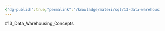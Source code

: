 ```yaml
---
{"dg-publish":true,"permalink":"/knowladge/materi/sql/13-data-warehousing-concepts/","dgPassFrontmatter":true,"noteIcon":""}
---
```


#13_Data_Warehousing_Concepts



